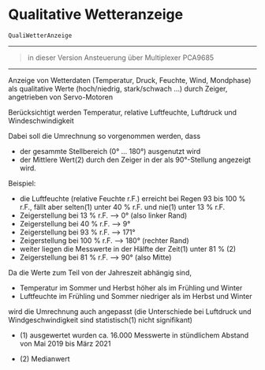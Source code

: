 # Qualitative Wetteranzeige
    QualiWetterAnzeige
---
> in dieser Version Ansteuerung über Multiplexer PCA9685
---
Anzeige von Wetterdaten (Temperatur, Druck, Feuchte, Wind, Mondphase) als qualitative Werte (hoch/niedrig, stark/schwach ...) durch Zeiger, angetrieben von Servo-Motoren

Berücksichtigt werden Temperatur, relative Luftfeuchte, Luftdruck und Windeschwindigkeit

Dabei soll die Umrechnung so vorgenommen werden, dass 
  -   der gesammte Stellbereich (0° ... 180°) ausgenutzt wird
  -   der Mittlere Wert(2)  durch den Zeiger in der als 90°-Stellung angezeigt wird.
 
 Beispiel:

 * die Luftfeuchte (relative Feuchte r.F.) erreicht bei Regen 93 bis 100 % r.F., fällt aber selten(1) unter 40 % r.F. und nie(1) unter 13 % r.F.
 * Zeigerstellung bei  13 % r.F. -->   0° (also linker Rand)
 * Zeigerstellung bei  40 % r.F. -->   9°
 * Zeigerstellung bei  93 % r.F. --> 171°
 * Zeigerstellung bei 100 % r.F. --> 180° (rechter Rand)
 * weiter liegen die Messwerte in der Hälfte der Zeit(1) unter 81 % (2)
 * Zeigerstellung bei  81 % r.F. -->  90° (also Mitte)

Da die Werte zum Teil von der Jahreszeit abhängig sind, 
 -    Temperatur im Sommer und Herbst höher als im Frühling und Winter
 -    Luftfeuchte im Frühling und Sommer niedriger als im Herbst und Winter

wird die Umrechnung auch angepasst (die Unterschiede bei Luftdruck und Windgeschwindigkeit sind statistisch(1) nicht signifikant)

* (1) ausgewertet wurden ca. 16.000 Messwerte in stündlichem Abstand von Mai 2019 bis März 2021
- (2) Medianwert 
